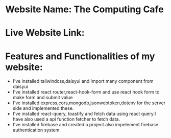 # Website Name: The Computing Cafe
# Live Website Link: 
# Features and Functionalities of my website: 
* I've installed tailwindcss,daisyui and import many component from daisyui
* I've installed react router,react-hook-form and use react hook form to make form and submit value
* I've installed express,cors,mongodb,jsonwebtoken,dotenv for the server side and implemented these.
* I've installed react-query, toastify and fetch data using react query.I have also used a api function fetcher to fetch data.
* I've installed firebase and created a project.also impelement firebase authentication system.

